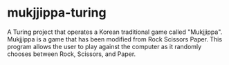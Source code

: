 # mukjjippa-turing
A Turing project that operates a Korean traditional game called "Mukjjippa".
Mukjjippa is a game that has been modified from Rock Scissors Paper.
This program allows the user to play against the computer as it randomly chooses between Rock, Scissors, and Paper.
